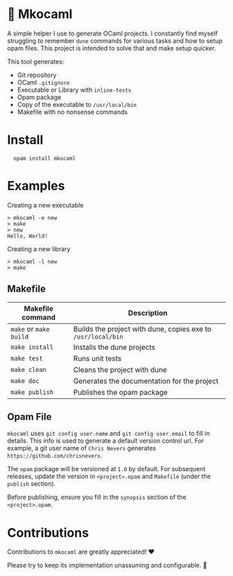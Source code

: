 # 🐪 Mkocaml

A simple helper I use to generate OCaml projects. I constantly find myself struggling to remember `dune` commands for
various tasks and how to setup opam files. This project is intended to solve that and make setup quicker.



This tool generates:
  * Git repository
  * OCaml `.gitignore`
  * Executable or Library with `inline-tests`
  * Opam package
  * Copy of the executable to `/usr/local/bin`
  * Makefile with no nonsense commands
  
# Install
      
      opam install mkocaml


# Examples
Creating a new executable

    > mkocaml -e new
    > make
    > new
    Hello, World!
Creating a new library

    > mkocaml -l new
    > make
   
## Makefile
    
 |Makefile command|Description|
 |---|---|
 |`make` or `make build` | Builds the project with dune, copies exe to `/usr/local/bin` |
 |`make install` | Installs the dune projects|
 |`make test` | Runs unit tests|
 |`make clean` | Cleans the project with dune|
 |`make doc` | Generates the documentation for the project|
 | `make publish` | Publishes the opam package| 

## Opam File

`mkocaml` uses `git config user.name` and `git config user.email` to fill in details. This info is used to generate a default version control url. For example, a git user name of `Chris Nevers` generates `https://github.com/chrisnevers`.

The `opam` package will be versioned at `1.0` by default. For subsequent releases, update the version in `<project>.opam` and `Makefile` (under the `publish` section).

Before publishing, ensure you fill in the `synopsis` section of the `<project>.opam`.

# Contributions
Contributions to `mkocaml` are greatly appreciated! ❤️

Please try to keep its implementation unassuming and configurable. 🙂
